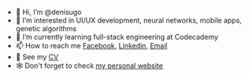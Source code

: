 - 👋 Hi, I’m @denisugo
- 👀 I’m interested in UI/UX development, neural networks, mobile apps, genetic algorithms
- 🌱 I’m currently learning full-stack engineering at Codecademy
- 📫 How to reach me [Facebook](https://www.facebook.com/denisu471/), [Linkedin](https://www.linkedin.com/in/denis-u-90169b20b/),  [Email](mailto:denisu471@gmail.com)
- 📁 See my  [CV](https://github.com/denisugo/denisugo/blob/main/CV%20pdf.pdf)
- 🕸 Don't forget to check [my personal website](https://denisugo.github.io/myhomepage/index.html)

<!---
denisugo/denisugo is a ✨ special ✨ repository because its `README.md` (this file) appears on your GitHub profile.
You can click the Preview link to take a look at your changes.
--->
